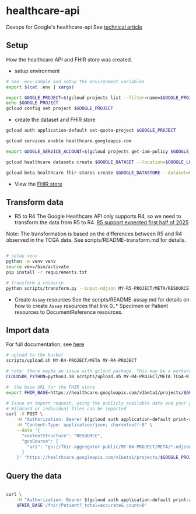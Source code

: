 # healthcare-api
Devops for Google's healthcare-api
See [technical article](https://kellrott.medium.com/using-google-fhir-to-support-research-8f726834d77)

## Setup

How the healthcare API and FHIR store was created.

* setup environment
```bash
# see .env-sample and setup the environment variables
export $(cat .env | xargs)

export GOOGLE_PROJECT=$(gcloud projects list --filter=name=$GOOGLE_PROJECT_NAME --format="value(projectId)")
echo $GOOGLE_PROJECT
gcloud config set project $GOOGLE_PROJECT
```
* create the dataset and FHIR store
```bash
gcloud auth application-default set-quota-project $GOOGLE_PROJECT

gcloud services enable healthcare.googleapis.com

export GOOGLE_SERVICE_ACCOUNT=$(gcloud projects get-iam-policy $GOOGLE_PROJECT --format="value(bindings.members)" --flatten="bindings[]" | grep serviceAccount | uniq | grep healthcare)

gcloud healthcare datasets create $GOOGLE_DATASET --location=$GOOGLE_LOCATION

gcloud beta healthcare fhir-stores create $GOOGLE_DATASTORE --dataset=$GOOGLE_DATASET --location=$GOOGLE_LOCATION --version R4 --enable-update-create
```
* View the [FHIR store](https://console.cloud.google.com/healthcare/fhirviewer)


## Transform data

* R5 to R4
The Google Healthcare API only supports R4, so we need to transform the data from R5 to R4.
[R5 support expected first half of 2025](https://groups.google.com/g/gcp-healthcare-discuss/c/DAua7sqmSl8/m/h1-nnpClBwAJ)

Note: The transformation is based on the differences between R5 and R4 observed in the TCGA data.
See scripts/README-transform.md for details.

```bash

# setup venv
python -m venv venv
source venv/bin/activate
pip install -r requirements.txt

# transform a resource
python scripts/transform.py --input-ndjson MY-R5-PROJECT/META/RESOURCE-NAME.ndjson --output-ndjson MY-R4-PROJECT/META/RESOURCE-NAME.ndjson

```

* Create `Assay` resources
See the scripts/README-assay.md for details on how to create `Assay` resources that link 0..* Specimen or Patient resources to DocumentReference resources.



## Import data

For full documentation, see [here](https://cloud.google.com/healthcare-api/docs/how-tos/fhir-import-export#importing_fhir_resources)

```bash
# upload to the bucket
scripts/upload.sh MY-R4-PROJECT/META MY-R4-PROJECT

# note: there maybe an issue with gcloud package. This may be a workaround:
CLOUDSDK_PYTHON=python3.10 scripts/upload.sh MY-R4-PROJECT/META TCGA-KIRC
```


```bash
#  the base URL for the FHIR store
export FHIR_BASE=https://healthcare.googleapis.com/v1beta1/projects/$GOOGLE_PROJECT/locations/$GOOGLE_LOCATION/datasets/$GOOGLE_DATASET/fhirStores/$GOOGLE_DATASTORE

# Issue an import request, using the publicly available data and your google credentials
# Wildcard or individual files can be imported
curl -X POST \
    -H "Authorization: Bearer $(gcloud auth application-default print-access-token)" \
    -H "Content-Type: application/json; charset=utf-8" \
    --data '{
      "contentStructure": "RESOURCE",
      "gcsSource": {
        "uri": "gs://fhir-aggregator-public/MY-R4-PROJECT/META/*.ndjson"        
      }
    }' "https://healthcare.googleapis.com/v1beta1/projects/$GOOGLE_PROJECT/locations/$GOOGLE_LOCATION/datasets/$GOOGLE_DATASET/fhirStores/$GOOGLE_DATASTORE:import"

```


## Query the data

```bash

curl \
    -H "Authorization: Bearer $(gcloud auth application-default print-access-token)" \
    $FHIR_BASE'/fhir/Patient?_total=accurate&_count=0'
```